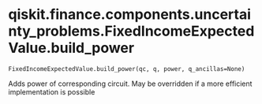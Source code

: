 # qiskit.finance.components.uncertainty\_problems.FixedIncomeExpectedValue.build\_power

`FixedIncomeExpectedValue.build_power(qc, q, power, q_ancillas=None)`

Adds power of corresponding circuit. May be overridden if a more efficient implementation is possible
